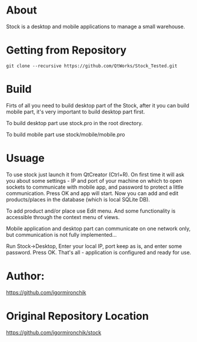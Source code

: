 # About

Stock is a desktop and mobile applications to manage a small warehouse.

# Getting from Repository

```
git clone --recursive https://github.com/QtWorks/Stock_Tested.git
```

# Build

Firts of all you need to build desktop part of the Stock,
after it you can build mobile part, it's very important to build
desktop part first.

To build desktop part use stock.pro in the root directory.

To build mobile part use stock/mobile/mobile.pro

# Usuage

To use stock just launch it from QtCreator (Ctrl+R). On first time it will ask you about some settings - IP and port of your machine on which to open sockets to communicate with mobile app, and password to protect a little communication. Press OK and app will start. Now you can add and edit products/places in the database (which is local SQLite DB).

To add product and/or place use Edit menu. And some functionality is accessible through the context menu of views.

Mobile application and desktop part can communicate on one network only, but communication is not fully implemented...

Run Stock->Desktop, Enter your local IP, port keep as is, and enter some password. Press OK. That's all - application is configured and ready for use.

# Author: 

https://github.com/igormironchik

# Original Repository Location

https://github.com/igormironchik/stock

